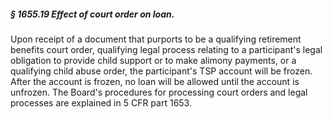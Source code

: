 ##### § 1655.19 Effect of court order on loan. #####

Upon receipt of a document that purports to be a qualifying retirement benefits court order, qualifying legal process relating to a participant's legal obligation to provide child support or to make alimony payments, or a qualifying child abuse order, the participant's TSP account will be frozen. After the account is frozen, no loan will be allowed until the account is unfrozen. The Board's procedures for processing court orders and legal processes are explained in 5 CFR part 1653.